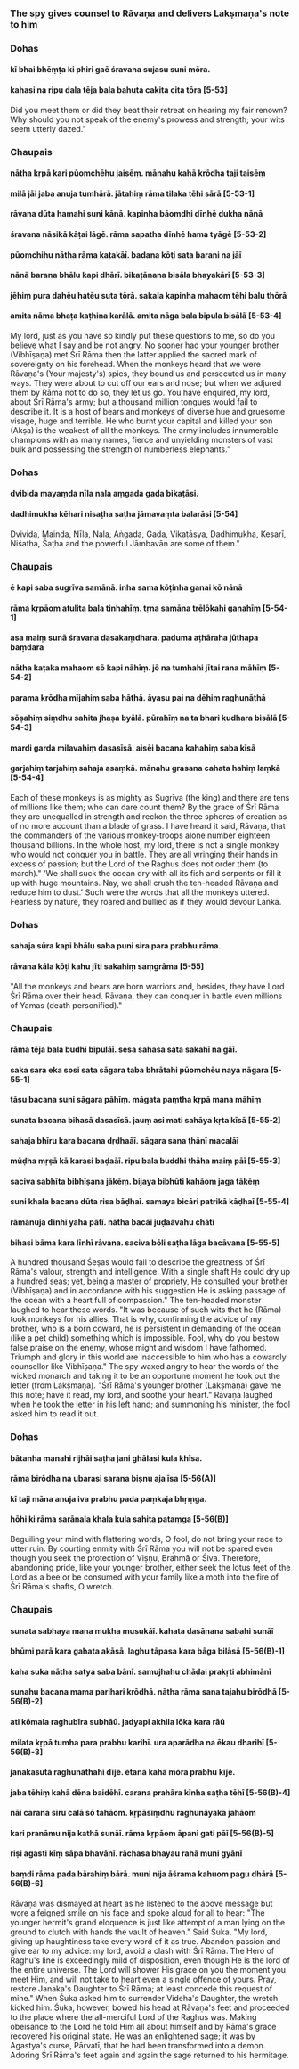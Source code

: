 ### The spy gives counsel to Rāvaṇa and delivers Lakṣmaṇa's note to him

### Dohas

#### kī bhai bhēṃṭa ki phiri gaē śravana sujasu suni mōra.
#### kahasi na ripu dala tēja bala bahuta cakita cita tōra [5-53]

Did you meet them or did they beat their retreat on hearing my fair renown? Why should you not speak of the enemy's prowess and strength; your wits seem utterly dazed."

### Chaupais

#### nātha kṛpā kari pūomchēhu jaisēṃ. mānahu kahā krōdha taji taisēṃ
#### milā jāi jaba anuja tumhārā. jātahiṃ rāma tilaka tēhi sārā [5-53-1]
#### rāvana dūta hamahi suni kānā. kapinha bāomdhi dīnhē dukha nānā
#### śravana nāsikā kāṭai lāgē. rāma sapatha dīnhē hama tyāgē [5-53-2]
#### pūomchihu nātha rāma kaṭakāī. badana kōṭi sata barani na jāī
#### nānā barana bhālu kapi dhārī. bikaṭānana bisāla bhayakārī [5-53-3]
#### jēhiṃ pura dahēu hatēu suta tōrā. sakala kapinha mahaom tēhi balu thōrā
#### amita nāma bhaṭa kaṭhina karālā. amita nāga bala bipula bisālā [5-53-4]

My lord, just as you have so kindly put these questions to me, so do you believe what I say and be not angry. No sooner had your younger brother (Vibhīṣaṇa) met Śrī Rāma then the latter applied the sacred mark of sovereignty on his forehead. When the monkeys heard that we were Rāvaṇa's (Your majesty's) spies, they bound us and persecuted us in many ways. They were about to cut off our ears and nose; but when we adjured them by Rāma not to do so, they let us go. You have enquired, my lord, about Śrī Rāma's army; but a thousand million tongues would fail to describe it. It is a host of bears and monkeys of diverse hue and gruesome visage, huge and terrible. He who burnt your capital and killed your son (Akṣa) is the weakest of all the monkeys. The army includes innumerable champions with as many names, fierce and unyielding monsters of vast bulk and possessing the strength of numberless elephants."

### Dohas

#### dvibida mayaṃda nīla nala aṃgada gada bikaṭāsi.
#### dadhimukha kēhari nisaṭha saṭha jāmavaṃta balarāsi [5-54]

Dvivida, Mainda, Nīla, Nala, Aṅgada, Gada, Vikaṭāsya, Dadhimukha, Kesarī, Niśaṭha, Śaṭha and the powerful Jāmbavān are some of them."

### Chaupais

#### ē kapi saba sugrīva samānā. inha sama kōṭinha ganai kō nānā
#### rāma kṛpāom atulita bala tinhahīṃ. tṛna samāna trēlōkahi ganahīṃ [5-54-1]
#### asa maiṃ sunā śravana dasakaṃdhara. paduma aṭhāraha jūthapa baṃdara
#### nātha kaṭaka mahaom sō kapi nāhīṃ. jō na tumhahi jītai rana māhīṃ [5-54-2]
#### parama krōdha mījahiṃ saba hāthā. āyasu pai na dēhiṃ raghunāthā
#### sōṣahiṃ siṃdhu sahita jhaṣa byālā. pūrahīṃ na ta bhari kudhara bisālā [5-54-3]
#### mardi garda milavahiṃ dasasīsā. aisēi bacana kahahiṃ saba kīsā
#### garjahiṃ tarjahiṃ sahaja asaṃkā. mānahu grasana cahata hahiṃ laṃkā [5-54-4]

Each of these monkeys is as mighty as Sugrīva (the king) and there are tens of millions like them; who can dare count them? By the grace of Śrī Rāma they are unequalled in strength and reckon the three spheres of creation as of no more account than a blade of grass. I have heard it said, Rāvaṇa, that the commanders of the various monkey-troops alone number eighteen thousand billions. In the whole host, my lord, there is not a single monkey who would not conquer you in battle. They are all wringing their hands in excess of passion; but the Lord of the Raghus does not order them (to march)." 'We shall suck the ocean dry with all its fish and serpents or fill it up with huge mountains. Nay, we shall crush the ten-headed Rāvaṇa and reduce him to dust.' Such were the words that all the monkeys uttered. Fearless by nature, they roared and bullied as if they would devour Laṅkā.

### Dohas

#### sahaja sūra kapi bhālu saba puni sira para prabhu rāma.
#### rāvana kāla kōṭi kahu jīti sakahiṃ saṃgrāma [5-55]

"All the monkeys and bears are born warriors and, besides, they have Lord Śrī Rāma over their head. Rāvaṇa, they can conquer in battle even millions of Yamas (death personified)."

### Chaupais

#### rāma tēja bala budhi bipulāī. sesa sahasa sata sakahī na gāī.
#### saka sara eka sosi sata sāgara taba bhrātahi pūomchēu naya nāgara [5-55-1]
#### tāsu bacana suni sāgara pāhīṃ. māgata paṃtha kṛpā mana māhīṃ
#### sunata bacana bihasā dasasīsā. jauṃ asi mati sahāya kṛta kīsā [5-55-2]
#### sahaja bhīru kara bacana dṛḍhaāī. sāgara sana ṭhānī macalāī
#### mūḍha mṛṣā kā karasi baḍaāī. ripu bala buddhi thāha maiṃ pāī [5-55-3]
#### saciva sabhīta bibhīṣana jākēṃ. bijaya bibhūti kahāom jaga tākēṃ
#### suni khala bacana dūta risa bāḍhaī. samaya bicāri patrikā kāḍhaī [5-55-4]
#### rāmānuja dīnhī yaha pātī. nātha bacāi juḍaāvahu chātī
#### bihasi bāma kara līnhī rāvana. saciva bōli saṭha lāga bacāvana [5-55-5]

A hundred thousand Śeṣas would fail to describe the greatness of Śrī Rāma's valour, strength and intelligence. With a single shaft He could dry up a hundred seas; yet, being a master of propriety, He consulted your brother (Vibhīṣaṇa) and in accordance with his suggestion He is asking passage of the ocean with a heart full of compassion." The ten-headed monster laughed to hear these words. "It was because of such wits that he (Rāma) took monkeys for his allies. That is why, confirming the advice of my brother, who is a born coward, he is persistent in demanding of the ocean (like a pet child) something which is impossible. Fool, why do you bestow false praise on the enemy, whose might and wisdom I have fathomed. Triumph and glory in this world are inaccessible to him who has a cowardly counsellor like Vibhīṣaṇa." The spy waxed angry to hear the words of the wicked monarch and taking it to be an opportune moment he took out the letter (from Lakṣmaṇa). "Śrī Rāma's younger brother (Lakṣmaṇa) gave me this note; have it read, my lord, and soothe your heart." Rāvaṇa laughed when he took the letter in his left hand; and summoning his minister, the fool asked him to read it out.

### Dohas

#### bātanha manahi rijhāi saṭha jani ghālasi kula khīsa.
#### rāma birōdha na ubarasi sarana biṣnu aja īsa [5-56(A)]
#### kī taji māna anuja iva prabhu pada paṃkaja bhṛṃga.
#### hōhi ki rāma sarānala khala kula sahita pataṃga [5-56(B)]

Beguiling your mind with flattering words, O fool, do not bring your race to utter ruin. By courting enmity with Śrī Rāma you will not be spared even though you seek the protection of Viṣṇu, Brahmā or Śiva. Therefore, abandoning pride, like your younger brother, either seek the lotus feet of the Lord as a bee or be consumed with your family like a moth into the fire of Śrī Rāma's shafts, O wretch.

### Chaupais

#### sunata sabhaya mana mukha musukāī. kahata dasānana sabahi sunāī
#### bhūmi parā kara gahata akāsā. laghu tāpasa kara bāga bilāsā [5-56(B)-1]
#### kaha suka nātha satya saba bānī. samujhahu chāḍai prakṛti abhimānī
#### sunahu bacana mama parihari krōdhā. nātha rāma sana tajahu birōdhā [5-56(B)-2]
#### ati kōmala raghubīra subhāū. jadyapi akhila lōka kara rāū
#### milata kṛpā tumha para prabhu karihī. ura aparādha na ēkau dharihī [5-56(B)-3]
#### janakasutā raghunāthahi dījē. ētanā kahā mōra prabhu kījē.
#### jaba tēhiṃ kahā dēna baidēhī. carana prahāra kīnha saṭha tēhī [5-56(B)-4]
#### nāi carana siru calā sō tahāom. kṛpāsiṃdhu raghunāyaka jahāom
#### kari pranāmu nija kathā sunāī. rāma kṛpāom āpani gati pāī [5-56(B)-5]
#### riṣi agasti kīṃ sāpa bhavānī. rāchasa bhayau rahā muni gyānī
#### baṃdi rāma pada bārahiṃ bārā. muni nija āśrama kahuom pagu dhārā [5-56(B)-6]

Rāvaṇa was dismayed at heart as he listened to the above message but wore a feigned smile on his face and spoke aloud for all to hear: "The younger hermit's grand eloquence is just like attempt of a man lying on the ground to clutch with hands the vault of heaven." Said Śuka, "My lord, giving up haughtiness take every word of it as true. Abandon passion and give ear to my advice: my lord, avoid a clash with Śrī Rāma. The Hero of Raghu's line is exceedingly mild of disposition, even though He is the lord of the entire universe. The Lord will shower His grace on you the moment you meet Him, and will not take to heart even a single offence of yours. Pray, restore Janaka's Daughter to Śrī Rāma; at least concede this request of mine." When Śuka asked him to surrender Videha's Daughter, the wretch kicked him. Śuka, however, bowed his head at Rāvaṇa's feet and proceeded to the place where the all-merciful Lord of the Raghus was. Making obeisance to the Lord he told Him all about himself and by Rāma's grace recovered his original state. He was an enlightened sage; it was by Agastya's curse, Pārvatī, that he had been transformed into a demon. Adoring Śrī Rāma's feet again and again the sage returned to his hermitage.